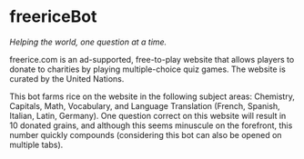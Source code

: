 # freericeBot

_Helping the world, one question at a time._

freerice.com is an ad-supported, free-to-play website that allows players to donate to charities by playing multiple-choice quiz games. The website is curated by the United Nations.

This bot farms rice on the website in the following subject areas: Chemistry, Capitals, Math, Vocabulary, and Language Translation (French, Spanish, Italian, Latin, Germany). One question correct on this website will result in 10 donated grains, and although this seems minuscule on the forefront, this number quickly compounds (considering this bot can also be opened on multiple tabs).
